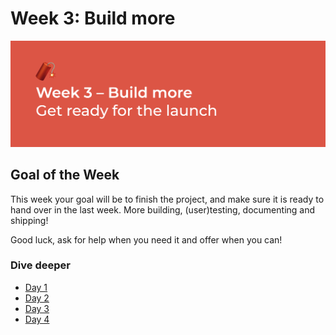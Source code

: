 # Week 3: Build more

![Get ready for the launch](../../.gitbook/assets/screenshot-2020-06-29-at-22.42.17.png)

## Goal of the Week

This week your goal will be to finish the project, and make sure it is ready to hand over in the last week. More building, \(user\)testing, documenting and shipping!

Good luck, ask for help when you need it and offer when you can!

### Dive deeper

* [Day 1](day-1.md)
* [Day 2](untitled-2.md)
* [Day 3](day-3.md)
* [Day 4](day-4.md)




